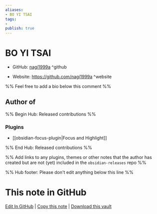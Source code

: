 ```yaml
---
aliases:
- BO YI TSAI
tags:
- 
publish: true
---
```


# BO YI TSAI

- GitHub: [nagi1999a](https://github.com/nagi1999a/) ^github
<!-- - Discord: `@` ^discord-->
- Website: <https://github.com/nagi1999a> ^website
<!-- - [[Publish sites|Publish site]]: <https://> ^publish-->

%% Feel free to add a bio below this comment %%


## Author of

%% Begin Hub: Released contributions %%
### Plugins
- [[obsidian-focus-plugin|Focus and Highlight]]

%% End Hub: Released contributions %%

%% Add links to any plugins, themes or other notes that the author has created but are not (yet) included in the `obsidian-releases` repo %%

<!--
### Unlisted plugins
-->

<!--
### Others
-->

<!--
## Sponsor this author
-->

<!-- - [[GitHub sponsors]]: [Sponsor @nagi1999a on GitHub Sponsors](https://github.com/sponsors/nagi1999a) ^github-sponsor-->
<!-- - [[Buy me a coffee]]: <https://> ^buy-me-a-coffee-->
<!-- - [[PayPal]]: <https://> ^paypal-->
<!-- - [[Patreon]]: <https://> ^patreon-->

<!--
## Follow this author
-->

<!-- - [[YouTube Channels|On YouTube]]: <https://> ^youtube-->
<!-- - Twitter: <https://> ^twitter-->
<!-- - ... -->

%% Hub footer: Please don't edit anything below this line %%

# This note in GitHub

<span class="git-footer">[Edit In GitHub](https://github.dev/obsidian-community/obsidian-hub/blob/main/01%20-%20Community/People/nagi1999a.md "git-hub-edit-note") | [Copy this note](https://raw.githubusercontent.com/obsidian-community/obsidian-hub/main/01%20-%20Community/People/nagi1999a.md "git-hub-copy-note") | [Download this vault](https://github.com/obsidian-community/obsidian-hub/archive/refs/heads/main.zip "git-hub-download-vault") </span>
